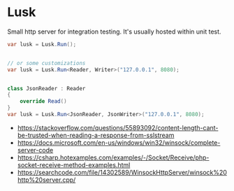 # Lusk
Small http server for integration testing.
It's usually hosted within unit test.

```csharp
var lusk = Lusk.Run();


// or some customizations
var lusk = Lusk.Run<Reader, Writer>("127.0.0.1", 8080);


class JsonReader : Reader
{
    override Read()
}
var lusk = Lusk.Run<JsonReader, JsonWriter>("127.0.0.1", 8080);

```

* https://stackoverflow.com/questions/55893092/content-length-cant-be-trusted-when-reading-a-response-from-sslstream
* https://docs.microsoft.com/en-us/windows/win32/winsock/complete-server-code
* https://csharp.hotexamples.com/examples/-/Socket/Receive/php-socket-receive-method-examples.html
* https://searchcode.com/file/14302589/WinsockHttpServer/winsock%20http%20server.cpp/
